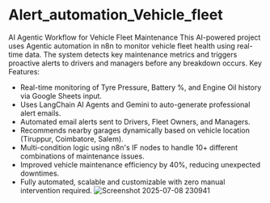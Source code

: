 # Alert_automation_Vehicle_fleet
AI Agentic Workflow for Vehicle Fleet Maintenance
This AI-powered project uses Agentic automation in n8n to monitor vehicle fleet health using
real-time data. The system detects key maintenance metrics and triggers proactive alerts to drivers
and managers before any breakdown occurs.
Key Features:
- Real-time monitoring of Tyre Pressure, Battery %, and Engine Oil history via Google Sheets input.
- Uses LangChain AI Agents and Gemini to auto-generate professional alert emails.
- Automated email alerts sent to Drivers, Fleet Owners, and Managers.
- Recommends nearby garages dynamically based on vehicle location (Tiruppur, Coimbatore,
Salem).
- Multi-condition logic using n8n's IF nodes to handle 10+ different combinations of maintenance
issues.
- Improved vehicle maintenance efficiency by 40%, reducing unexpected downtimes.
- Fully automated, scalable and customizable with zero manual intervention required.
![Screenshot 2025-07-08 230941](https://github.com/user-attachments/assets/2c41e09d-3be3-4661-a9b7-4e6ad1160d0a)
